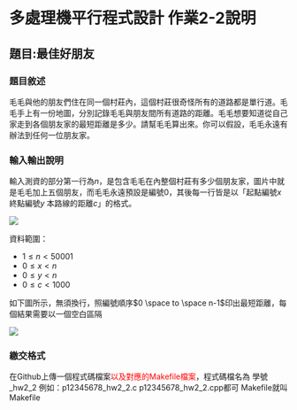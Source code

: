 # 多處理機平行程式設計 作業2-2說明


## 題目:最佳好朋友


### 題目敘述

毛毛與他的朋友們住在同一個村莊內，這個村莊很奇怪所有的道路都是單行道。毛毛手上有一份地圖，分別記錄毛毛與朋友間所有道路的距離。毛毛想要知道從自己家走到各個朋友家的最短距離是多少。請幫毛毛算出來。你可以假設，毛毛永遠有辦法到任何一位朋友家。


### 輸入輸出說明
輸入測資的部分第一行為$n$，是包含毛毛在內整個村莊有多少個朋友家，圖片中就是毛毛加上五個朋友，而毛毛永遠預設是編號0，其後每一行皆是以「起點編號$x$ 終點編號$y$ 本路線的距離$c$」的格式。

![](https://hackmd.io/_uploads/ryus3Fy-p.png)


資料範圍：
* $1 \leq n < 50001$
* $0 \leq x < n$
* $0 \leq y < n$
* $0 \leq c < 1000$

如下圖所示，無須換行，照編號順序$0 \space to \space n-1$印出最短距離，每個結果需要以一個空白區隔

![](https://hackmd.io/_uploads/BkyrhB3ga.png)


### 繳交格式

在Github上傳一個程式碼檔案<font color="#f00">以及對應的Makefile檔案</font>，程式碼檔名為 學號_hw2_2 
例如：p12345678_hw2_2.c p12345678_hw2_2.cpp都可
Makefile就叫Makefile